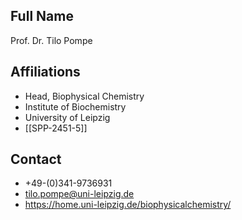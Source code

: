 ## Full Name
Prof. Dr. Tilo Pompe

## Affiliations
- Head, Biophysical Chemistry
- Institute of Biochemistry
- University of Leipzig
- [[SPP-2451-5]]
## Contact
- +49-(0)341-9736931
- tilo.pompe@uni-leipzig.de
- https://home.uni-leipzig.de/biophysicalchemistry/
